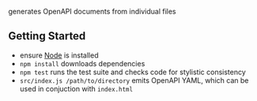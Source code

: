 generates OpenAPI documents from individual files


Getting Started
---------------

* ensure [Node](http://nodejs.org) is installed
* `npm install` downloads dependencies
* `npm test` runs the test suite and checks code for stylistic consistency
* `src/index.js /path/to/directory` emits OpenAPI YAML, which can be used
  in conjuction with `index.html`

